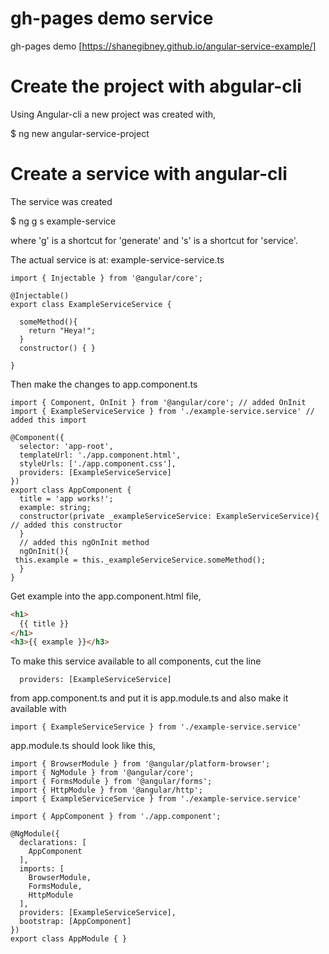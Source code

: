# gh-pages demo service

gh-pages demo [https://shanegibney.github.io/angular-service-example/]

# Create the project with abgular-cli

Using Angular-cli a new project was created with,

$ ng new angular-service-project

# Create a service with angular-cli

The service was created

$ ng g s example-service

where 'g' is a shortcut for 'generate' and 's' is a shortcut for 'service'.

The actual service is at: example-service-service.ts

```
import { Injectable } from '@angular/core';

@Injectable()
export class ExampleServiceService {

  someMethod(){
    return "Heya!";
  }
  constructor() { }

}
```

Then make the changes to app.component.ts

```
import { Component, OnInit } from '@angular/core'; // added OnInit
import { ExampleServiceService } from './example-service.service' // added this import

@Component({
  selector: 'app-root',
  templateUrl: './app.component.html',
  styleUrls: ['./app.component.css'],
  providers: [ExampleServiceService]
})
export class AppComponent {
  title = 'app works!';
  example: string;
  constructor(private _exampleServiceService: ExampleServiceService){ // added this constructor
  }
  // added this ngOnInit method
  ngOnInit(){
 this.example = this._exampleServiceService.someMethod();
  }
}
```

Get example into the app.component.html file,

```HTML
<h1>
  {{ title }}
</h1>
<h3>{{ example }}</h3>
```

To make this service available to all components, cut the line

```
  providers: [ExampleServiceService]
  ```

from app.component.ts and put it is app.module.ts and also make it available with

```
import { ExampleServiceService } from './example-service.service'
```

app.module.ts should look like this,

```
import { BrowserModule } from '@angular/platform-browser';
import { NgModule } from '@angular/core';
import { FormsModule } from '@angular/forms';
import { HttpModule } from '@angular/http';
import { ExampleServiceService } from './example-service.service'

import { AppComponent } from './app.component';

@NgModule({
  declarations: [
    AppComponent
  ],
  imports: [
    BrowserModule,
    FormsModule,
    HttpModule
  ],
  providers: [ExampleServiceService],
  bootstrap: [AppComponent]
})
export class AppModule { }
```

